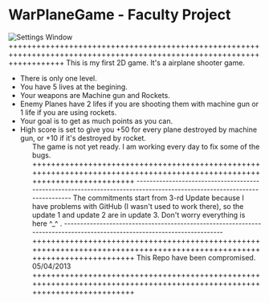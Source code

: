 WarPlaneGame - Faculty Project
=============


![Settings Window](https://raw.github.com/scvetkovski/WarPlaneGame/master/WarPlaneGame/WarPlaneGame/Resources/img/Intro.png)
++++++++++++++++++++++++++++++++++++++++++++++++++++++++++++++++++++++++++++++++++++++++++++++++++++++++++++++++++++++++
This is my first 2D game. It's a airplane shooter game. 
<ul>
<li>There is only one level.</li>
<li>You have 5 lives at the begining.</li>
<li>Your weapons are Machine gun and Rockets. </li>
<li>Enemy Planes have 2 lifes if you are shooting them with machine gun or 1 life if you are using rockets.</li>
<li>Your goal is to get as much points as you can.</li>
</li><li>High score is set to give you +50 for every plane destroyed by machine gun, or +10 if it's destroyed by rocket.
<ul>
The game is not yet ready. I am working every day to fix some of the bugs.
++++++++++++++++++++++++++++++++++++++++++++++++++++++++++++++++++++++++++++++++++++++++++++++++++++++++++++++++++++++++
------------------------------------------------------------------------------------------------------------------------
The commitments start from 3-rd Update because I have problems with GitHub (I wasn't used to work there), so the
update 1 and update 2 are in update 3. 
Don't worry everything is here ^_^ .
------------------------------------------------------------------------------------------------------------------------
++++++++++++++++++++++++++++++++++++++++++++++++++++++++++++++++++++++++++++++++++++++++++++++++++++++++++++++++++++++++
This Repo have been compromised.    05/04/2013
++++++++++++++++++++++++++++++++++++++++++++++++++++++++++++++++++++++++++++++++++++++++++++++++++++++++++++++++++++++++
